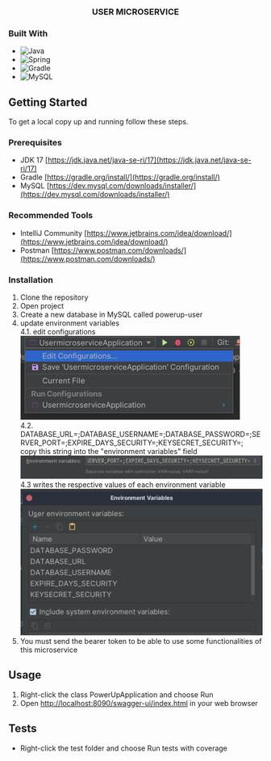 <br />
<div align="center">
<h3 align="center">USER MICROSERVICE</h3>

</div>

### Built With

* ![Java](https://img.shields.io/badge/java-%23ED8B00.svg?style=for-the-badge&logo=java&logoColor=white)
* ![Spring](https://img.shields.io/badge/Spring-6DB33F?style=for-the-badge&logo=spring&logoColor=white)
* ![Gradle](https://img.shields.io/badge/Gradle-02303A.svg?style=for-the-badge&logo=Gradle&logoColor=white)
* ![MySQL](https://img.shields.io/badge/MySQL-00000F?style=for-the-badge&logo=mysql&logoColor=white)


<!-- GETTING STARTED -->
## Getting Started

To get a local copy up and running follow these steps.

### Prerequisites

* JDK 17 [https://jdk.java.net/java-se-ri/17](https://jdk.java.net/java-se-ri/17)
* Gradle [https://gradle.org/install/](https://gradle.org/install/)
* MySQL [https://dev.mysql.com/downloads/installer/](https://dev.mysql.com/downloads/installer/)

### Recommended Tools
* IntelliJ Community [https://www.jetbrains.com/idea/download/](https://www.jetbrains.com/idea/download/)
* Postman [https://www.postman.com/downloads/](https://www.postman.com/downloads/)

### Installation

1. Clone the repository
2. Open project
3. Create a new database in MySQL called powerup-user
4. update environment variables
   <br>
   4.1. edit configurations<br>
   ![#](src/main/resources/img/stepOne.png)
   <br>
   4.2. DATABASE_URL=;DATABASE_USERNAME=;DATABASE_PASSWORD=;SERVER_PORT=;EXPIRE_DAYS_SECURITY=;KEYSECRET_SECURITY=;
   <br>
   copy this string into the "environment variables" field<br>
   ![#](src/main/resources/img/stepTwo.png)
   <br>
   4.3 writes the respective values of each environment variable
   <br>
   ![img.png](src/main/resources/img/stepThree.png)
5. You must send the bearer token to be able to use some functionalities of this microservice
<!-- USAGE -->
## Usage

1. Right-click the class PowerUpApplication and choose Run
2. Open [http://localhost:8090/swagger-ui/index.html](http://localhost:8090/swagger-ui/index.html) in your web browser

<!-- ROADMAP -->
## Tests

- Right-click the test folder and choose Run tests with coverage